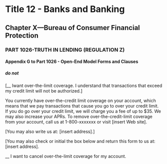 
# Title 12 - Banks and Banking
## Chapter X—Bureau of Consumer Financial Protection
### PART 1026-TRUTH IN LENDING (REGULATION Z)
#### Appendix G to Part 1026 - Open-End Model Forms and Clauses
##### do not

[__ Iwant over-the-limit coverage. I understand that transactions that exceed my credit limit will not be authorized.]

You currently have over-the-credit limit coverage on your account, which means that we pay transactions that cause you go to over your credit limit. If you do go over your credit limit, we will charge you a fee of up to $35. We may also increase your APRs. To remove over-the-credit-limit coverage from your account, call us at 1-800-xxxxxxx or visit [insert Web site].

[You may also write us at: [insert address].]

[You may also check or initial the box below and return this form to us at: [insert address].

__ I want to cancel over-the-limit coverage for my account.
